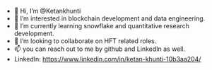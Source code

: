 - 👋 Hi, I’m @Ketankhunti
- 👀 I’m interested in blockchain development and data engineering. 
- 🌱 I’m currently learning snowflake and quantitative research development.
- 💞️ I’m looking to collaborate on HFT related roles.
- 📫 you can reach out to me by github and LinkedIn as well.
- LinkedIn: https://www.linkedin.com/in/ketan-khunti-10b3aa204/

<!---
Ketankhunti/Ketankhunti is a ✨ special ✨ repository because its `README.md` (this file) appears on your GitHub profile.
You can click the Preview link to take a look at your changes.
--->
